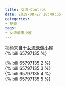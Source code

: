 ```yaml
---
title: 女流-Control
date: 2019-08-27 18:49:35
categories:
- 视频
tags:
- 女流录像小屋
---
```

视频来自于<a href="https://space.bilibili.com/29418340/video" target="_blank">女流录像小屋</a><br/> 
{% bili 65797135 %}
<br/>
<!--more-->

{% bili 65797135 2 %}
<br/>
{% bili 65797135 3 %}
<br/>
{% bili 65797135 4 %}
<br/>
{% bili 65797135 5 %}
<br/>
